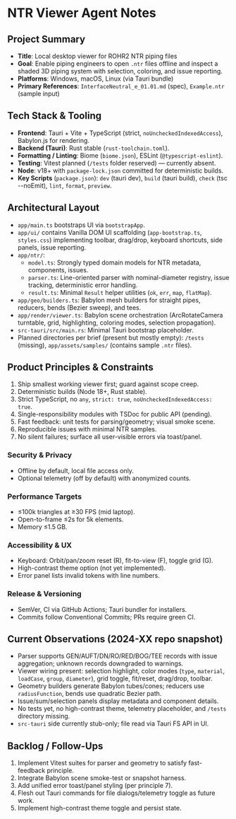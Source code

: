 # NTR Viewer Agent Notes

## Project Summary
- **Title**: Local desktop viewer for ROHR2 NTR piping files  
- **Goal**: Enable piping engineers to open `.ntr` files offline and inspect a shaded 3D piping system with selection, coloring, and issue reporting.
- **Platforms**: Windows, macOS, Linux (via Tauri bundle)
- **Primary References**: `InterfaceNeutral_e_01.01.md` (spec), `Example.ntr` (sample input)

## Tech Stack & Tooling
- **Frontend**: Tauri + Vite + TypeScript (strict, `noUncheckedIndexedAccess`), Babylon.js for rendering.
- **Backend (Tauri)**: Rust stable (`rust-toolchain.toml`).
- **Formatting / Linting**: Biome (`biome.json`), ESLint (`@typescript-eslint`).
- **Testing**: Vitest planned (`/tests` folder reserved) — currently absent.
- **Node**: v18+ with `package-lock.json` committed for deterministic builds.
- **Key Scripts** (`package.json`): `dev` (tauri dev), `build` (tauri build), `check` (tsc --noEmit), `lint`, `format`, `preview`.

## Architectural Layout
- `app/main.ts` bootstraps UI via `bootstrapApp`.
- `app/ui/` contains Vanilla DOM UI scaffolding (`app-bootstrap.ts`, `styles.css`) implementing toolbar, drag/drop, keyboard shortcuts, side panels, issue reporting.
- `app/ntr/`:
  - `model.ts`: Strongly typed domain models for NTR metadata, components, issues.
  - `parser.ts`: Line-oriented parser with nominal-diameter registry, issue tracking, deterministic error handling.
  - `result.ts`: Minimal `Result` helper utilities (`ok`, `err`, `map`, `flatMap`).
- `app/geo/builders.ts`: Babylon mesh builders for straight pipes, reducers, bends (Bezier sweep), and tees.
- `app/render/viewer.ts`: Babylon scene orchestration (ArcRotateCamera turntable, grid, highlighting, coloring modes, selection propagation).
- `src-tauri/src/main.rs`: Minimal Tauri bootstrap placeholder.
- Planned directories per brief (present but mostly empty): `/tests` (missing), `app/assets/samples/` (contains sample `.ntr` files).

## Product Principles & Constraints
1. Ship smallest working viewer first; guard against scope creep.
2. Deterministic builds (Node 18+, Rust stable).
3. Strict TypeScript, no `any`, `strict: true`, `noUncheckedIndexedAccess: true`.
4. Single-responsibility modules with TSDoc for public API (pending).
5. Fast feedback: unit tests for parsing/geometry; visual smoke scene.
6. Reproducible issues with minimal NTR samples.
7. No silent failures; surface all user-visible errors via toast/panel.

### Security & Privacy
- Offline by default, local file access only.
- Optional telemetry (off by default) with anonymized counts.

### Performance Targets
- ≤100k triangles at ≥30 FPS (mid laptop).
- Open-to-frame ≤2s for 5k elements.
- Memory ≤1.5 GB.

### Accessibility & UX
- Keyboard: Orbit/pan/zoom reset (R), fit-to-view (F), toggle grid (G).
- High-contrast theme option (not yet implemented).
- Error panel lists invalid tokens with line numbers.

### Release & Versioning
- SemVer, CI via GitHub Actions; Tauri bundler for installers.
- Commits follow Conventional Commits; PRs require green CI.

## Current Observations (2024-XX repo snapshot)
- Parser supports GEN/AUFT/DN/RO/RED/BOG/TEE records with issue aggregation; unknown records downgraded to warnings.
- Viewer wiring present: selection highlight, color modes (`type`, `material`, `loadCase`, `group`, `diameter`), grid toggle, fit/reset, drag/drop, toolbar.
- Geometry builders generate Babylon tubes/cones; reducers use `radiusFunction`, bends use quadratic Bezier path.
- Issue/sum/selection panels display metadata and component details.
- No tests yet, no high-contrast theme, telemetry placeholder, and `/tests` directory missing.
- `src-tauri` side currently stub-only; file read via Tauri FS API in UI.

## Backlog / Follow-Ups
1. Implement Vitest suites for parser and geometry to satisfy fast-feedback principle.
2. Integrate Babylon scene smoke-test or snapshot harness.
3. Add unified error toast/panel styling (per principle 7).
4. Flesh out Tauri commands for file dialogs/telemetry toggle as future work.
5. Implement high-contrast theme toggle and persist state.

